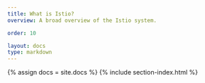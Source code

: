 ```yaml
---
title: What is Istio?
overview: A broad overview of the Istio system.

order: 10

layout: docs
type: markdown
---
```


{% assign docs = site.docs %}
{% include section-index.html %}
